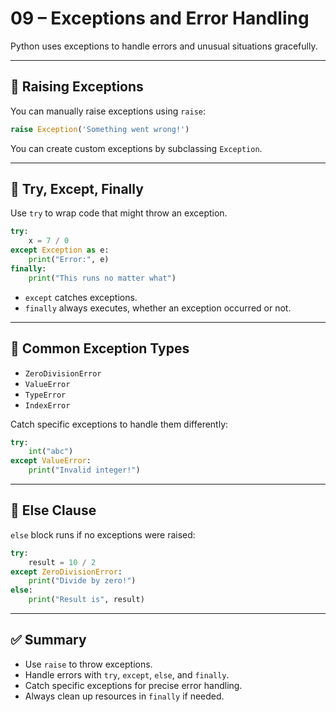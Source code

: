 # 09 – Exceptions and Error Handling

Python uses exceptions to handle errors and unusual situations gracefully.

---

## 🔹 Raising Exceptions

You can manually raise exceptions using `raise`:

```python
raise Exception('Something went wrong!')
````

You can create custom exceptions by subclassing `Exception`.

---

## 🔹 Try, Except, Finally

Use `try` to wrap code that might throw an exception.

```python
try:
    x = 7 / 0
except Exception as e:
    print("Error:", e)
finally:
    print("This runs no matter what")
```

* `except` catches exceptions.
* `finally` always executes, whether an exception occurred or not.

---

## 🔹 Common Exception Types

* `ZeroDivisionError`
* `ValueError`
* `TypeError`
* `IndexError`

Catch specific exceptions to handle them differently:

```python
try:
    int("abc")
except ValueError:
    print("Invalid integer!")
```

---

## 🔹 Else Clause

`else` block runs if no exceptions were raised:

```python
try:
    result = 10 / 2
except ZeroDivisionError:
    print("Divide by zero!")
else:
    print("Result is", result)
```

---

## ✅ Summary

* Use `raise` to throw exceptions.
* Handle errors with `try`, `except`, `else`, and `finally`.
* Catch specific exceptions for precise error handling.
* Always clean up resources in `finally` if needed.

